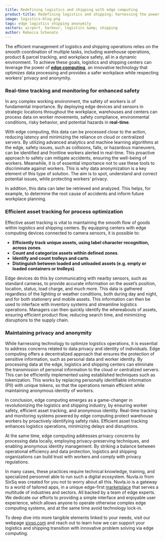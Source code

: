 ```yaml
---
title: Redefining logistics and shipping with edge computing
product-title: Redefining logistics and shipping; harnessing the power of edge computing for real-time insights and anonymous processing
image: logistics-blog.png
tags: edge logistics shipping anonymity
sectors: airport, harbour, logistics &amp; shipping
author: Rebecca Schenato
---
```


The efficient management of logistics and shipping operations relies on the smooth coordination of multiple tasks, including warehouse operations, product & parcel tracking, and workplace safety, all in a dynamic environment. To achieve these goals, logistics and shipping centers can leverage the power of **[edge computing](/blog/discover/2019/11/08/what-is-edge-computing)**, an innovative technology that optimizes data processing and provides a safer workplace while respecting workers’ privacy and anonymity.  

### Real-time tracking and monitoring for enhanced safety

In any complex working environment, the safety of workers is of fundamental importance. By deploying edge devices and sensors in strategic locations throughout the workplace, warehouses and centers can process data on worker movements, safety compliance, environmental conditions, risky behavior, and potential hazards in **real-time**. 

With edge computing, this data can be processed close to the action, reducing latency and minimizing the reliance on cloud or centralized servers. By utilizing advanced analytics and machine learning algorithms at the edge, safety issues, such as collisions, falls, or hazardous maneuvers, can be identified and frontline workers alerted in real-time. This proactive approach to safety can mitigate accidents, ensuring the well-being of workers. Meanwhile, it is of essential importance not to use these tools to discriminate against workers. This is why data anonymization is a key element of this type of solution. The aim is to spot, understand and correct potential issues, while protecting workers’ privacy.

In addition, this data can later be retrieved and analyzed. This helps, for example, to determine the root cause of accidents and inform future workplace planning.

### Efficient asset tracking for process optimization

Effective asset tracking is vital to maintaining the smooth flow of goods within logistics and shipping centers. By equipping centers with edge computing devices connected to camera sensors, it is possible to:

- **Efficiently track unique assets, using label character recognition, across zones**. 
- **Count and categorize assets within defined zones**.
- **Identify and count trolleys and carts**.
- **Distinguish between loaded and unloaded assets (e.g. empty or loaded containers or trolleys)**.

Edge devices do this by communicating with nearby sensors, such as standard cameras, to provide accurate information on the asset’s position, location, status, load charge, and much more. This data is gathered regardless of the lighting or weather conditions, both during day and night, and for both stationery and mobile assets. This information can then be used to interface with inventory systems and streamline logistics operations. Managers can then quickly identify the whereabouts of assets, ensuring efficient product flow, reducing search time, and minimizing disruptions to the supply chain.

### Maintaining privacy and anonymity 

While harnessing technology to optimize logistics operations, it is essential to address concerns related to data privacy and identity of individuals. Edge computing offers a decentralized approach that ensures the protection of sensitive information, such as personal data and worker identity.
By processing data at the edge, logistics and shipping centers can eliminate the transmission of personal information to the cloud or centralized servers. This can be efficiently implemented using established techniques such as tokenization. This works by replacing personally identifiable information (PII) with unique tokens, so that the operations remain efficient while maintaining anonymous identity of workers.

In conclusion, edge computing emerges as a game-changer in revolutionizing the logistics and shipping industry, by ensuring worker safety, efficient asset tracking, and anonymous identity. Real-time tracking and monitoring systems powered by edge computing protect warehouse workers by proactively identifying safety risks. Efficient asset tracking enhances logistics operations, minimizing delays and disruptions.

At the same time, edge computing addresses privacy concerns by processing data locally, employing privacy-preserving techniques, and enabling anonymous identity management. By striking a balance between operational efficiency and data protection, logistics and shipping organizations can build trust with workers and comply with privacy regulations.

In many cases, these practices require technical knowledge, training, and specialized personnel able to run such a digital ecosystem. Nuvla.io from SixSq was created for you not to worry about all this. Nuvla.io is a gateway to a world of tailored apps, in a unique edge-first [marketplace](/marketplace) that serves a multitude of industries and sectors. All backed by a team of edge experts. We dedicate our efforts to providing a simple interface and enjoyable user experience, which allows anyone to operate otherwise complex edge computing systems, and at the same time avoid technology lock-in. 

To deep dive into more tangible elements linked to your needs, visit our webpage [sixsq.com](/home) and reach out to learn how we can support your logistics and shipping transition with innovative problem solving via edge computing. 